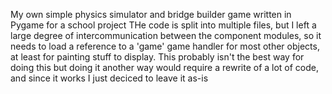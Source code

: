 My own simple physics simulator and bridge builder game written in Pygame for a school project
THe code is split into multiple files, but I left a large degree of intercommunication between the component modules, 
so it needs to load a reference to a 'game' game handler for most other objects, at least for painting stuff to display. 
This probably isn't the best way for doing this but doing it another way would require a rewrite of a lot of code, and since it works I just deciced to leave it as-is
